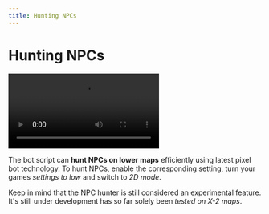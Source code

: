 ```yaml
---
title: Hunting NPCs
---
```


# Hunting NPCs

<video controls loop>
	<source src="/assets/videos/hunting.webm" type="video/webm">
	<source src="/assets/videos/hunting.mp4" type="video/mp4">
</video>

The bot script can **hunt NPCs on lower maps** efficiently using latest pixel bot technology. To hunt NPCs, enable the corresponding setting, turn your games *settings to low* and switch to *2D mode*.

Keep in mind that the NPC hunter is still considered an experimental feature. It's still under development has so far solely been *tested on X-2 maps*.